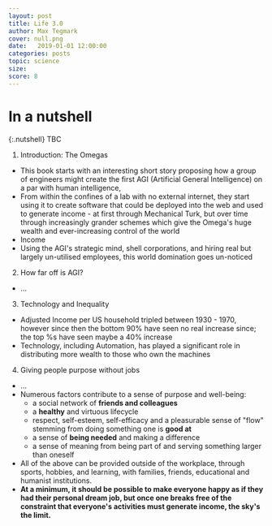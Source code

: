 ```yaml
---
layout: post
title: Life 3.0
author: Max Tegmark
cover: null.png
date:   2019-01-01 12:00:00
categories: posts
topic: science
size: 
score: 8
---
```


# In a nutshell

{:.nutshell}
TBC


1. 	Introduction: The Omegas
- 	This book starts with an interesting short story proposing how a group of engineers might create the first AGI (Artificial General Intelligence) on a par with human intelligence, 
-	From within the confines of a lab with no external internet, they start using it to create software that could be deployed into the web and used to generate income - at first through Mechanical Turk, but over time through increasingly grander schemes which give the Omega's huge wealth and ever-increasing control of the world
-	Income
-	Using the AGI's strategic mind, shell corporations, and hiring real but largely un-utilised employees, this world domination goes un-noticed

2.	How far off is AGI?
- 	...


3.	Technology and Inequality
- Adjusted Income per US household tripled between 1930 - 1970, however since then the bottom 90% have seen no real increase since; the top %s have seen maybe a 40% increase
- Technology, including Automation, has played a significant role in distributing more wealth to those who own the machines

4.	Giving people purpose without jobs
- ...
- Numerous factors contribute to a sense of purpose and well-being:
  - a social network of **friends and colleagues**
  - a **healthy** and virtuous lifecycle
  - respect, self-esteem, self-efficacy and a pleasurable sense of "flow" stemming from doing something one is **good at**
  - a sense of **being needed** and making a difference
  - a sense of meaning from being part of and serving something larger than oneself
- All of the above can be provided outside of the workplace, through sports, hobbies, and learning, with families, friends, educational and humanist institutions.
- **At a minimum, it should be possible to make everyone happy as if they had their personal dream job, but once one breaks free of the constraint that everyone's activities must generate income, the sky's the limit.**
